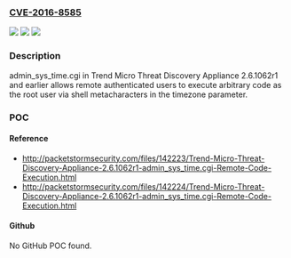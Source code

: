 ### [CVE-2016-8585](https://cve.mitre.org/cgi-bin/cvename.cgi?name=CVE-2016-8585)
![](https://img.shields.io/static/v1?label=Product&message=n%2Fa&color=blue)
![](https://img.shields.io/static/v1?label=Version&message=n%2Fa&color=blue)
![](https://img.shields.io/static/v1?label=Vulnerability&message=n%2Fa&color=brighgreen)

### Description

admin_sys_time.cgi in Trend Micro Threat Discovery Appliance 2.6.1062r1 and earlier allows remote authenticated users to execute arbitrary code as the root user via shell metacharacters in the timezone parameter.

### POC

#### Reference
- http://packetstormsecurity.com/files/142223/Trend-Micro-Threat-Discovery-Appliance-2.6.1062r1-admin_sys_time.cgi-Remote-Code-Execution.html
- http://packetstormsecurity.com/files/142224/Trend-Micro-Threat-Discovery-Appliance-2.6.1062r1-admin_sys_time.cgi-Remote-Code-Execution.html

#### Github
No GitHub POC found.

